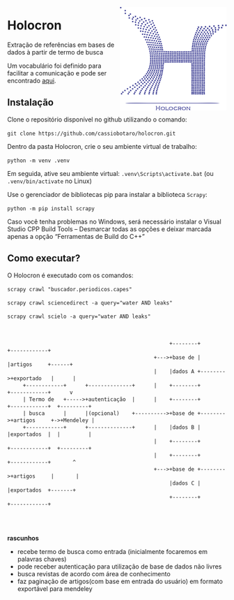 
<p align="center">
  <img style="float: right;" src="assets/holocron.png" alt="Holocron logo"/>
</p>

# Holocron

Extração de referências em bases de dados à partir de termo de busca

Um vocabulário foi definido para facilitar a comunicação e pode ser encontrado [aqui](vocabulario.md).

## Instalação

Clone o repositório disponível no github utilizando o comando:

`git clone https://github.com/cassiobotaro/holocron.git`

Dentro da pasta Holocron, crie o seu ambiente virtual de trabalho:

`python -m venv .venv`

Em seguida, ative seu ambiente virtual:
`.venv\Scripts\activate.bat` (ou `.venv/bin/activate` no Linux)

Use o gerenciador de bibliotecas pip para instalar a biblioteca `Scrapy`:

`python -m pip install scrapy`

Caso você tenha problemas no Windows, será necessário instalar o Visual Studio CPP Build Tools – Desmarcar todas as opções e deixar marcada apenas a opção “Ferramentas de Build do C++”

## Como executar?

O Holocron é executado com os comandos:

 `scrapy crawl "buscador.periodicos.capes"`

 `scrapy crawl sciencedirect -a query="water AND leaks"`

 `scrapy crawl scielo -a query="water AND leaks"`

```


                                                    +--------+         +------------+
                                               +--->+base de |         |artigos     +------+
                                               |    |dados A +-------->+exportado   |      |
     +------------+      +--------------+      |    +--------+         +------------+      v
     | Termo de   +----->+autenticação  |      |    +--------+         +------------+  +---------+
     | busca      |      |(opcional)    +---------->+base de +-------->+artigos     +->+Mendeley |
     +------------+      +--------------+      |    |dados B |         |exportados  |  |         |
                                               |    +--------+         +------------+  +---------+
                                               |    +--------+         +------------+       ^
                                               +--->+base de +-------->+artigos     |       |
                                                    |dados C |         |exportados  +-------+
                                                    +--------+         +------------+




```


**rascunhos**
- recebe termo de busca como entrada (inicialmente focaremos em palavras chaves)
- pode receber autenticação para utilização de base de dados não livres
- busca revistas de acordo com área de conhecimento
- faz paginação de artigos(com base em entrada do usuário) em formato exportável para mendeley
